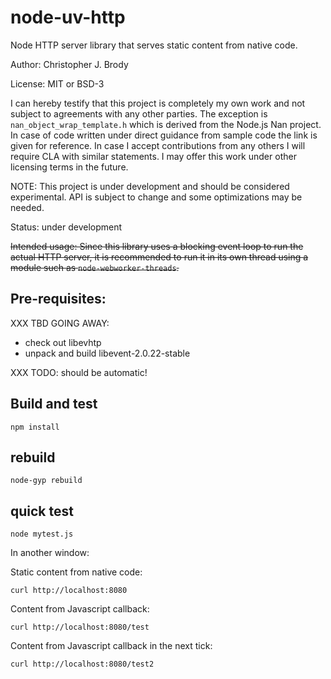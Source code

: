 # node-uv-http

Node HTTP server library that serves static content from native code.

Author: Christopher J. Brody

License: MIT or BSD-3

I can hereby testify that this project is completely my own work and not subject to agreements with any other parties.
The exception is `nan_object_wrap_template.h` which is derived from the Node.js Nan project.
In case of code written under direct guidance from sample code the link is given for reference.
In case I accept contributions from any others I will require CLA with similar statements.
I may offer this work under other licensing terms in the future.

NOTE: This project is under development and should be considered experimental.
API is subject to change and some optimizations may be needed.

Status: under development

~~Intended usage: Since this library uses a blocking event loop to run the actual HTTP server,
it is recommended to run it in its own thread using a module such as `node-webworker-threads`.~~

## Pre-requisites:

XXX TBD GOING AWAY:
- check out libevhtp
- unpack and build libevent-2.0.22-stable

XXX TODO: should be automatic!

## Build and test

```shell
npm install
```

## rebuild

```shell
node-gyp rebuild
```

## quick test

```shell
node mytest.js
```

In another window:

Static content from native code:

```shell
curl http://localhost:8080
```

Content from Javascript callback:

```shell
curl http://localhost:8080/test
```

Content from Javascript callback in the next tick:

```shell
curl http://localhost:8080/test2
```
